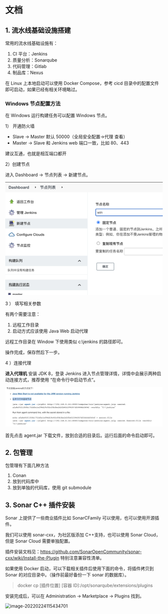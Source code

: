 # 文档

## 1. 流水线基础设施搭建

常用的流水线基础设施有：

1. CI 平台：Jenkins 
2. 质量分析：Sonarqube
3. 代码管理：Gitlab
4. 制品库：Nexus 

在 Linux 上本地启动可以使用 Docker Compose，参考 cicd 目录中的配置文件即可启动，如果已经有相关环境略过。

### Windows 节点配置方法

在 Windows 运行构建任务可以配置 Windows 节点。



1） 开通防火墙


- Slave →  Master 默认 50000（全局安全配置→代理 查看）
- Master → Slave 和 Jenkins web 端口一致，比如 80、443

建议互通，也就是相互端口都开

2）创建节点

进入 Dashboard → 节点列表 → 新建节点。

![image-20220224101745039](./README-zh/image-20220224101745039.png)

3 ） 填写相关参数

有两个需要注意：

1. 远程工作目录
2. 启动方式应该使用 Java Web 启动代理

远程工作目录在 Window 下使用类似 c:\jenkins 的路径即可。

操作完成，保存然后下一步。

4 ）连接代理

**进入代理机** 安装 JDK 8，登录 Jenkins 进入节点管理详情，详情中会展示两种启动连接方式，推荐使用 “在命令行中启动节点”。

![image-20220224102331214](./README-zh/image-20220224102331214.png)

首先点击 agent.jar 下载文件，放到合适的目录后。运行后面的命令启动即可。

## 2. 包管理

包管理有下面几种方法

1. Conan
2. 放到代码库中
3. 放到单独的代码库，使用 git submodule

## 3. Sonar C++ 插件安装

Sonar 上提供了一些商业插件比如 SonarCFamily 可以使用，也可以使用开源插件。

我们可以使用 sonar-cxx，为社区版添加 C++支持，也可以使用 Sonar Cloud，但是 Sonar Cloud 需要单独配置。

插件安装文档见：https://github.com/SonarOpenCommunity/sonar-cxx/wiki/Install-the-Plugin  特别注意兼容性清单。

如果使用 Docker 启动，可以下载相关插件后使用下面的命令，将插件拷贝到 Sonar 的对应目录中。（操作前最好备份一下 sonar 的数据库）。

>  docker cp [插件位置]   [容器 ID]:/opt/sonarqube/extensions/plugins

安装完成后，可以在 Administration → Marketplace → Plugins 找到。

![image-20220224115434701](/Users/nlin/www/modern-cpp-server-boilerplate/doc/README-zh/image-20220224115434701.png)

